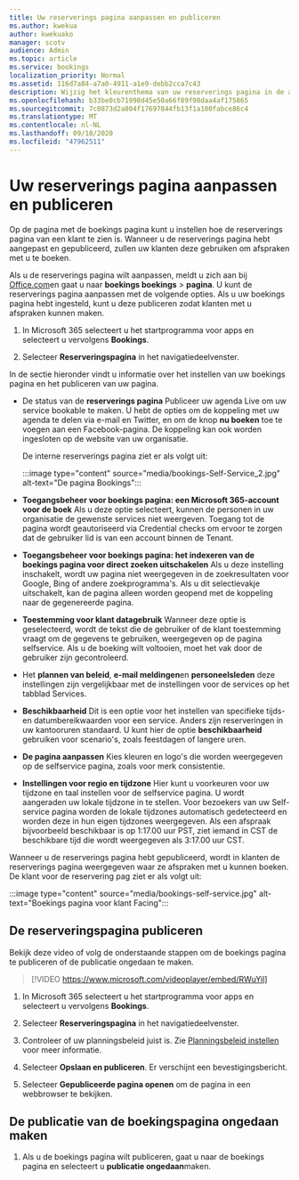 ```yaml
---
title: Uw reserverings pagina aanpassen en publiceren
ms.author: kwekua
author: kwekuako
manager: scotv
audience: Admin
ms.topic: article
ms.service: bookings
localization_priority: Normal
ms.assetid: 116d7a84-a7a0-4911-a1e9-debb2cca7c43
description: Wijzig het kleurenthema van uw reserverings pagina in de app Microsoft bookings.
ms.openlocfilehash: b33be0cb71998d45e50a66f89f98daa4af175865
ms.sourcegitcommit: 7c0873d2a804f17697844fb13f1a100fabce86c4
ms.translationtype: MT
ms.contentlocale: nl-NL
ms.lasthandoff: 09/18/2020
ms.locfileid: "47962511"
---
```

# <a name="customize-and-publish-your-booking-page"></a>Uw reserverings pagina aanpassen en publiceren

Op de pagina met de boekings pagina kunt u instellen hoe de reserverings pagina van een klant te zien is. Wanneer u de reserverings pagina hebt aangepast en gepubliceerd, zullen uw klanten deze gebruiken om afspraken met u te boeken.

Als u de reserverings pagina wilt aanpassen, meldt u zich aan bij [Office.com](https://office.com)en gaat u naar **boekings boekings** \> **pagina**. U kunt de reserverings pagina aanpassen met de volgende opties. Als u uw boekings pagina hebt ingesteld, kunt u deze publiceren zodat klanten met u afspraken kunnen maken.

1. In Microsoft 365 selecteert u het startprogramma voor apps en selecteert u vervolgens **Bookings**.

2. Selecteer **Reserveringspagina** in het navigatiedeelvenster.

In de sectie hieronder vindt u informatie over het instellen van uw boekings pagina en het publiceren van uw pagina.

- De status van de **reserverings pagina** Publiceer uw agenda Live om uw service bookable te maken. U hebt de opties om de koppeling met uw agenda te delen via e-mail en Twitter, en om de knop **nu boeken** toe te voegen aan een Facebook-pagina. De koppeling kan ook worden ingesloten op de website van uw organisatie.

    De interne reserverings pagina ziet er als volgt uit:

    :::image type="content" source="media/bookings-Self-Service_2.jpg" alt-text="De pagina Bookings":::

- **Toegangsbeheer voor boekings pagina: een Microsoft 365-account voor de boek**  Als u deze optie selecteert, kunnen de personen in uw organisatie de gewenste services niet weergeven. Toegang tot de pagina wordt geautoriseerd via Credential checks om ervoor te zorgen dat de gebruiker lid is van een account binnen de Tenant.

- **Toegangsbeheer voor boekings pagina: het indexeren van de boekings pagina voor direct zoeken uitschakelen** Als u deze instelling inschakelt, wordt uw pagina niet weergegeven in de zoekresultaten voor Google, Bing of andere zoekprogramma's. Als u dit selectievakje uitschakelt, kan de pagina alleen worden geopend met de koppeling naar de gegenereerde pagina.

- **Toestemming voor klant datagebruik** Wanneer deze optie is geselecteerd, wordt de tekst die de gebruiker of de klant toestemming vraagt om de gegevens te gebruiken, weergegeven op de pagina selfservice. Als u de boeking wilt voltooien, moet het vak door de gebruiker zijn gecontroleerd.

- Het **plannen van beleid**, **e-mail meldingen**en **personeelsleden** deze instellingen zijn vergelijkbaar met de instellingen voor de services op het tabblad Services.

- **Beschikbaarheid** Dit is een optie voor het instellen van specifieke tijds-en datumbereikwaarden voor een service. Anders zijn reserveringen in uw kantooruren standaard. U kunt hier de optie **beschikbaarheid** gebruiken voor scenario's, zoals feestdagen of langere uren.

- **De pagina aanpassen** Kies kleuren en logo's die worden weergegeven op de selfservice pagina, zoals voor merk consistentie.

- **Instellingen voor regio en tijdzone** Hier kunt u voorkeuren voor uw tijdzone en taal instellen voor de selfservice pagina. U wordt aangeraden uw lokale tijdzone in te stellen. Voor bezoekers van uw Self-service pagina worden de lokale tijdzones automatisch gedetecteerd en worden deze in hun eigen tijdzones weergegeven. Als een afspraak bijvoorbeeld beschikbaar is op 1:17.00 uur PST, ziet iemand in CST de beschikbare tijd die wordt weergegeven als 3:17.00 uur CST.

Wanneer u de reserverings pagina hebt gepubliceerd, wordt in klanten de reserverings pagina weergegeven waar ze afspraken met u kunnen boeken. De klant voor de reservering pag ziet er als volgt uit:

:::image type="content" source="media/bookings-self-service.jpg" alt-text="Boekings pagina voor klant Facing":::

## <a name="publish-the-booking-page"></a>De reserveringspagina publiceren

Bekijk deze video of volg de onderstaande stappen om de boekings pagina te publiceren of de publicatie ongedaan te maken.

> [!VIDEO https://www.microsoft.com/videoplayer/embed/RWuYil]

1. In Microsoft 365 selecteert u het startprogramma voor apps en selecteert u vervolgens **Bookings**.

1. Selecteer **Reserveringspagina** in het navigatiedeelvenster.

1. Controleer of uw planningsbeleid juist is. Zie [Planningsbeleid instellen](set-scheduling-policies.md) voor meer informatie.

1. Selecteer **Opslaan en publiceren**. Er verschijnt een bevestigingsbericht.

1. Selecteer **Gepubliceerde pagina openen** om de pagina in een webbrowser te bekijken.

## <a name="unpublish-the-booking-page"></a>De publicatie van de boekingspagina ongedaan maken

1. Als u de boekings pagina wilt publiceren, gaat u naar de boekings pagina en selecteert u **publicatie ongedaan**maken.

